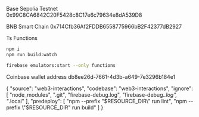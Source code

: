 Base Sepolia Testnet
0x99C8CA6842C20F5428c8C17e6c79634e8dA539D8

BNB Smart Chain
0x714Cfb36Af2FDDB6558775966bB2F42377dB2927

Ts Functions

```bash
npm i
npm run build:watch
```

```bash
firebase emulators:start --only functions

```

Coinbase wallet address
db8ee26d-7661-4d3b-a649-7e3296b184e1

{
"source": "web3-interactions",
"codebase": "web3-interactions",
"ignore": [
"node_modules",
".git",
"firebase-debug.log",
"firebase-debug.*.log",
"*.local"
],
"predeploy": [
"npm --prefix \"$RESOURCE_DIR\" run lint",
"npm --prefix \"$RESOURCE_DIR\" run build"
]
}
